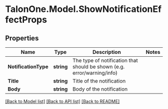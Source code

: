 
# TalonOne.Model.ShowNotificationEffectProps

## Properties

Name | Type | Description | Notes
------------ | ------------- | ------------- | -------------
**NotificationType** | **string** | The type of notification that should be shown (e.g. error/warning/info) | 
**Title** | **string** | Title of the notification | 
**Body** | **string** | Body of the notification | 

[[Back to Model list]](../README.md#documentation-for-models)
[[Back to API list]](../README.md#documentation-for-api-endpoints)
[[Back to README]](../README.md)

